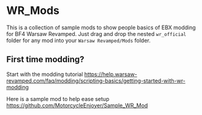 # WR_Mods
This is a collection of sample mods to show people basics of EBX modding for BF4 Warsaw Revamped.
Just drag and drop the nested `wr_official` folder for any mod into your `Warsaw Revamped/Mods` folder.

## First time modding?
Start with the modding tutorial 
https://help.warsaw-revamped.com/faq/modding/scripting-basics/getting-started-with-wr-modding

Here is a sample mod to help ease setup 
https://github.com/MotorcycleEnjoyer/Sample_WR_Mod

